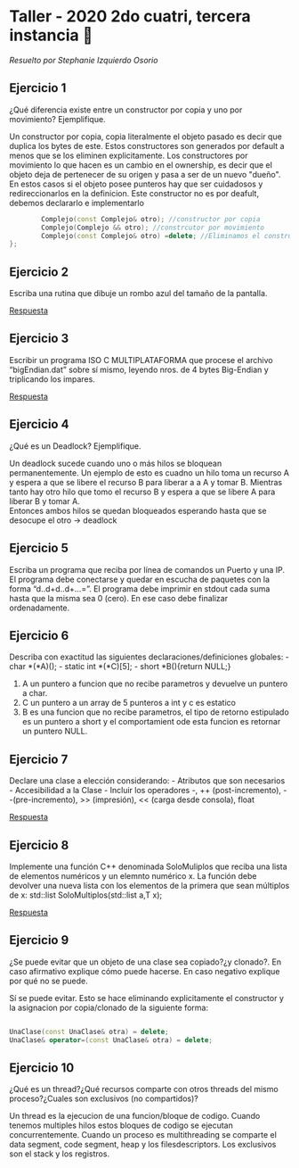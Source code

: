 # Taller - 2020 2do cuatri, tercera instancia :dart:
_Resuelto por Stephanie Izquierdo Osorio_

## Ejercicio 1
¿Qué diferencia existe entre un constructor por copia y uno por movimiento? Ejemplifique.

Un constructor por copia, copia literalmente el objeto pasado es decir que duplica los bytes de este. Estos constructores son generados por default a menos que se los eliminen explicitamente.
Los constructores por movimiento lo que hacen es un cambio en el ownership, es decir que el objeto deja de pertenecer de su origen y pasa a ser de un nuevo "dueño". En estos casos si el objeto posee punteros hay que ser cuidadosos y redireccionarlos en la definicion. Este constructor no es por deafult, debemos declararlo e implementarlo

```cpp
		Complejo(const Complejo& otro); //constructor por copia
		Complejo(Complejo && otro); //constrcutor por movimiento
		Complejo(const Complejo& otro) =delete; //Eliminamos el constructor por copia
};
```

## Ejercicio 2

Escriba una rutina que dibuje un rombo azul del tamaño de la pantalla.

[Respuesta](ej-2.cpp)

## Ejercicio 3

Escribir un programa ISO C MULTIPLATAFORMA que procese el archivo “bigEndian.dat” sobre sí mismo, leyendo nros. de 4 bytes Big-Endian y triplicando los impares.

[Respuesta](ej-3.c)

## Ejercicio 4

¿Qué es un Deadlock? Ejemplifique.

Un deadlock sucede cuando uno o más hilos se bloquean permanentemente.
Un ejemplo de esto es cuadno un hilo toma un recurso A y espera a que se libere el recurso B para liberar a a A y tomar B. Mientras tanto hay otro hilo que tomo el recurso B y espera a que se libere A para liberar B y tomar A.\
Entonces ambos hilos se quedan bloqueados esperando hasta que se desocupe el otro -> deadlock

## Ejercicio 5

Escriba un programa que reciba por línea de comandos un Puerto y una IP. El programa debe conectarse y quedar en escucha de paquetes con la forma “d..d+d..d+...=”. El programa debe imprimir en stdout cada suma hasta que la misma sea 0 (cero). En ese caso debe finalizar ordenadamente.

## Ejercicio 6

Describa con exactitud las siguientes declaraciones/definiciones globales:
		- char *(*A)();
		- static int *(*C)[5];
		- short *B(){return NULL;}

1. A un puntero a funcion que no recibe parametros y devuelve un puntero a char.
2. C un puntero a un array de 5 punteros a int y c es estatico
3. B es una funcion que no recibe parametros, el tipo de retorno estipulado es un puntero a short y el comportamient ode esta funcion es retornar un puntero NULL.

## Ejercicio 7

Declare una clase a elección considerando:
		- Atributos que son necesarios
		- Accesibilidad a la Clase
		- Incluir los operadores -, ++ (post-incremento), --(pre-incremento), >> (impresión), << (carga desde consola), float

[Respuesta](ej-7.cpp)

## Ejercicio 8

Implemente una función C++ denominada SoloMuliplos que reciba una lista de elementos numéricos y un elemnto numérico x. La función debe devolver una nueva lista con los elementos de la primera que sean múltiplos de x:
		std::list<T> SoloMultiplos(std::list<T> a,T x);

[Respuesta](ej-8.cpp)

## Ejercicio 9

¿Se puede evitar que un objeto de una clase sea copiado?¿y clonado?. En caso afirmativo explique cómo puede hacerse. En caso negativo explique por qué no se puede.

Sí se puede evitar. Esto se hace eliminando explicitamente el constructor y la asignacion por copia/clonado de la siguiente forma:

```cpp

UnaClase(const UnaClase& otra) = delete;
UnaClase& operator=(const UnaClase& otra) = delete;

```

## Ejercicio 10

¿Qué es un thread?¿Qué recursos comparte con otros threads del mismo proceso?¿Cuales son exclusivos (no compartidos)?

Un thread es la ejecucion de una funcion/bloque de codigo. Cuando tenemos multiples hilos estos bloques de codigo se ejecutan concurrentemente. Cuando un proceso es multithreading se comparte el data segment, code segment, heap y los filesdescriptors. Los exclusivos son el stack y los registros.
